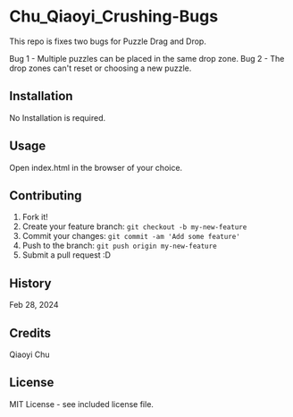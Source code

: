 # Chu_Qiaoyi_Crushing-Bugs
This repo is fixes two bugs for Puzzle Drag and Drop.

Bug 1 - Multiple puzzles can be placed in the same drop zone.
Bug 2 - The drop zones can't reset or choosing a new puzzle.


## Installation

No Installation is required.

## Usage

Open index.html in the browser of your choice.

## Contributing

1. Fork it!
2. Create your feature branch: `git checkout -b my-new-feature`
3. Commit your changes: `git commit -am 'Add some feature'`
4. Push to the branch: `git push origin my-new-feature`
5. Submit a pull request :D

## History

Feb 28, 2024

## Credits

Qiaoyi Chu

## License

MIT License - see included license file.